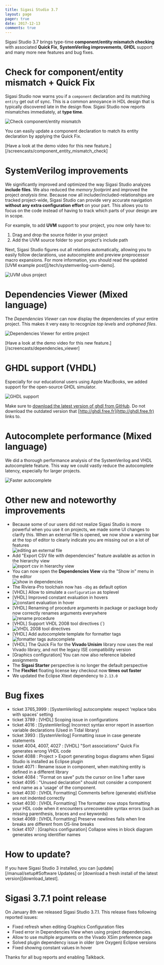 ```yaml
---
title: Sigasi Studio 3.7
layout: page
pager: true
date: 2017-12-13
comments: true
---
```

Sigasi Studio 3.7 brings type-time **component/entity mismatch checking** with associated **Quick Fix**,
**SystemVerilog improvements**, **GHDL** support and many more new features and bug fixes.

# Check for component/entity mismatch + Quick Fix

Sigasi Studio now warns you if a `component` declaration and its matching `entity` get out of sync.
This is a common annoyance in HDL design that is typically discovered late in the design flow.
Sigasi Studio now reports mismatches immediately, at **type time**.

![Check component/entity mismatch](3.7/linting_component_entity.png)

You can easily update a component declaration to match its entity declaration by applying the Quick Fix.

[Have a look at the demo video for this new feature.][/screencasts/component_entity_mismatch_check]

# SystemVerilog improvements

We significantly improved and optimized the way Sigasi Studio analyzes **include files**.
We also reduced the *memory footprint* and improved the project *analysis time*.
Because now all includer/included-relationships are tracked project-wide,
Sigasi Studio can provide very accurate navigation **without any extra configuration effort** on your part.
This allows you to focus on the code instead of having to track which parts of your design are in scope.

For example, to add **UVM** support to your project, you now only have to:

1. Drag and drop the source folder in your project
2. Add the UVM source folder to your project's include path

Next, Sigasi Studio figures out all relations automatically, allowing you to easily follow declarations, use autocomplete and preview preprocessor macro expansions.
For more information, you should read the updated [UVM example post][/tech/systemverilog-uvm-demo].

![UVM ubus project](3.7/uvm_ubus.png)

# Dependencies Viewer (Mixed language)

The *Dependencies Viewer* can now display the dependencies of your entire project.
This makes it very easy to recognize *top levels* and *orphaned files*.

![Dependencies Viewer for entire project](3.7/dependencies_project.png)

[Have a look at the demo video for this new feature.][/screencasts/dependencies_viewer]

# GHDL support (VHDL)

Especially for our educational users using Apple MacBooks, we added support for the open-source GHDL simulator.

![GHDL support](3.7/ghdl_support.png)

Make sure to [download the latest version of ghdl from GitHub](https://github.com/tgingold/ghdl/releases).
Do not download the outdated version that [http://ghdl.free.fr](http://ghdl.free.fr) links to.

# Autocomplete performance (Mixed language)

We did a thorough performance analysis of the SystemVerilog and VHDL autocomplete feature.
This way we could vastly reduce the autocomplete latency, especially for larger projects.

![Faster autocomplete](3.7/faster_autocomplete.png)

# Other new and noteworthy improvements

* Because some of our users did not realize Sigasi Studio is more powerful when you use it on projects, we made some UI changes to clarify this. When an external file is opened, we now show a warning bar at the top of editor to clearly indicate you are missing out on a lot of features  
  ![editing an external file](3.7/external_file_banner.png)
* Add "Export CSV file with dependencies" feature available as action in the hierarchy view  
  ![export csv in hierarchy view](3.7/csv_hierarchy.png)
* You can now open the **Dependencies View** via the "Show in" menu in the editor  
  ![show in dependencies](3.7/show_in_dependencies.png)
* The Riviera-Pro toolchain now has `-dbg` as default option
* \[VHDL] Allow to simulate a `configuration` as toplevel
* \[VHDL] Improved constant evaluation in hovers  
  ![constant evaluation in hover](3.7/constant_evaluation_hover.png)
* \[VHDL] Renaming of procedure arguments in package or package body now correctly renames arguments everywhere  
  ![rename procedure](3.7/rename_procedure_parameter.png)
* \[VHDL] Support VHDL 2008 tool directives (`)  
  ![VHDL 2008 tool directives](3.7/vhdl2008_tool_directive.png)
* \[VHDL] Add autocomplete template for formatter tags  
  ![formatter tags autocomplete](3.7/formatter_tags.png)
* \[VHDL] The Quick Fix for the **Vivado Unisim** library now uses the real Vivado library, and not the legacy ISE compatibility version
* \[Graphics configuration] You can now also reference labeled assignments
* The **Sigasi Starter** perspective is no longer the default perspective
* The **FlexNet** floating license key checkout now **times out faster**
* We updated the Eclipse Xtext dependency to `2.13.0`

# Bug fixes

* ticket 3765,3999 : \[SystemVerilog] autocomplete: respect 'replace tabs with spaces' setting
* ticket 3789 : \[VHDL] Scoping issue in configurations
* ticket 4016 : \[SystemVerilog] Incorrect syntax error report in assertion variable declarations (Used in Tidal library)
* ticket 3993 : \[SystemVerilog] Formatting issue in case generate statements
* ticket 4004, 4007, 4027 : \[VHDL] "Sort associations" Quick Fix generates wrong VHDL code
* ticket 4088 : Project > Export generating bogus diagrams when Sigasi Studio is installed as Eclipse plugin
* ticket 4071 : Rename issue in component, when matching entity is defined in a different library
* ticket 4084 : "Format on save" puts the cursor on line 1 after save
* ticket 4095 : "Unused declaration" should not consider a component end name as a 'usage' of the component.
* ticket 4030 : \[VHDL Formatting] Comments before (generate) elsif/else are not indented correctly
* ticket 4030 : \[VHDL Formatting] The formatter now stops formatting your HDL code when it encounters unrecoverable syntax errors (such as missing parenthesis, braces and `end` keywords)
* ticket 4069 : \[VHDL Formatting] Preserve newlines fails when line breaks are different from OS-line breaks
* ticket 4107 : \[Graphics configuration] Collapse wires in block diagram generates wrong identifier names

# How to update?

If you have Sigasi Studio 3 installed, you can [update][/manual/setup#Software Updates] or [download a fresh install of the latest version][download_latest].

# Sigasi 3.7.1 point release

On January 8th we released Sigasi Studio 3.7.1. This release fixes following reported issues:

* Fixed refresh when editing Graphics Configuration files
* Fixed error in Dependencies View when using project dependencies.
* Allow to use multiple arguments on the Vivado XSim preference page
* Solved plugin dependency issue in older (pre Oxygen) Eclipse versions
* Fixed showing constant values in hover

Thanks for all bug reports and enabling Talkback.